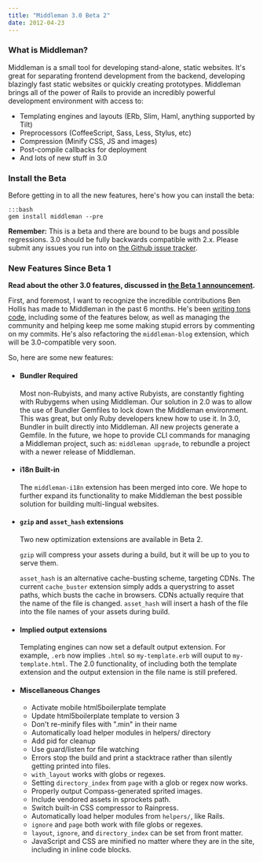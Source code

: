 ```yaml
---
title: "Middleman 3.0 Beta 2"
date: 2012-04-23
---
```


[the Github issue tracker]: https://github.com/middleman/middleman/issues
[the Beta 1 announcement]: /2012/01/03/middleman-3-beta.html
[writing tons code]: https://github.com/middleman/middleman/commits/master?author=bhollis

### What is Middleman?

Middleman is a small tool for developing stand-alone, static websites. It's great for separating frontend development from the backend, developing blazingly fast static websites or quickly creating prototypes. Middleman brings all of the power of Rails to provide an incredibly powerful development environment with access to:

* Templating engines and layouts (ERb, Slim, Haml, anything supported by Tilt)
* Preprocessors (CoffeeScript, Sass, Less, Stylus, etc)
* Compression (Minify CSS, JS and images)
* Post-compile callbacks for deployment
* And lots of new stuff in 3.0

### Install the Beta

Before getting in to all the new features, here's how you can install the beta:

    :::bash
    gem install middleman --pre

__Remember:__ This is a beta and there are bound to be bugs and possible regressions. 3.0 should be fully backwards compatible with 2.x. Please submit any issues you run into on [the Github issue tracker].

### New Features Since Beta 1

__Read about the other 3.0 features, discussed in [the Beta 1 announcement].__

First, and foremost, I want to recognize the incredible contributions Ben Hollis has made to Middleman in the past 6 months. He's been [writing tons code], including some of the features below, as well as managing the community and helping keep me some making stupid errors by commenting on my commits. He's also refactoring the `middleman-blog` extension, which will be 3.0-compatible very soon.

So, here are some new features:

*   
    #### Bundler Required
    
    Most non-Rubyists, and many active Rubyists, are constantly fighting with Rubygems when using Middleman. Our solution in 2.0 was to allow the use of Bundler Gemfiles to lock down the Middleman environment. This was great, but only Ruby developers knew how to use it. In 3.0, Bundler in built directly into Middleman. All new projects generate a Gemfile. In the future, we hope to provide CLI commands for managing a Middleman project, such as: `middleman upgrade`, to rebundle a project with a newer release of Middleman. 

*   
    #### i18n Built-in
    
    The `middleman-i18n` extension has been merged into core. We hope to further expand its functionality to make Middleman the best possible solution for building multi-lingual websites.
     
*   
    #### `gzip` and `asset_hash` extensions
    
    Two new optimization extensions are available in Beta 2. 
    
    `gzip` will compress your assets during a build, but it will be up to you to serve them. 
    
    `asset_hash` is an alternative cache-busting scheme, targeting CDNs. The current `cache_buster` extension simply adds a querystring to asset paths, which busts the cache in browsers. CDNs actually require that the name of the file is changed. `asset_hash` will insert a hash of the file into the file names of your assets during build.

*   
    #### Implied output extensions
    
    Templating engines can now set a default output extension. For example, `.erb` now implies `.html` so `my-template.erb` will ouput to `my-template.html`. The 2.0 functionality, of including both the template extension and the output extension in the file name is still prefered. 
     
*   
    #### Miscellaneous Changes

    * Activate mobile html5boilerplate template
    * Update html5boilerplate template to version 3
    * Don't re-minify files with ".min" in their name
    * Automatically load helper modules in helpers/ directory
    * Add pid for cleanup
    * Use guard/listen for file watching
    * Errors stop the build and print a stacktrace rather than silently getting printed into files.
    * `with_layout` works with globs or regexes.
    * Setting `directory_index` from `page` with a glob or regex now works.
    * Properly output Compass-generated sprited images.
    * Include vendored assets in sprockets path.
    * Switch built-in CSS compressor to Rainpress.
    * Automatically load helper modules from `helpers/`, like Rails.
    * `ignore` and `page` both work with file globs or regexes.
    * `layout`, `ignore`, and `directory_index` can be set from front matter.
    * JavaScript and CSS are minified no matter where they are in the site, including in inline code blocks.